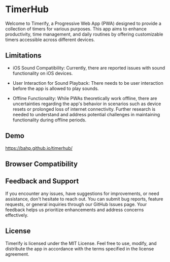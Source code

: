 # TimerHub

Welcome to Timerify, a Progressive Web App (PWA) designed to provide 
a collection of timers for various purposes. This app aims to enhance 
productivity, time management, and daily routines by offering 
customizable timers accessible across different devices.


## Limitations

 - iOS Sound Compatibility: Currently, there are reported issues 
   with sound functionality on iOS devices. 

 - User Interaction for Sound Playback: There needs to be user interaction
   before the app is allowed to play sounds.

 - Offline Functionality: While PWAs theoretically work offline, there are 
   uncertainties regarding the app's behavior in scenarios such as device 
   resets or prolonged loss of internet connectivity. Further research is 
   needed to understand and address potential challenges in maintaining 
   functionality during offline periods.


## Demo

https://bahp.github.io/timerhub/


## Browser Compatibility

<!--
Hello PWA has been tested in the following browsers:

* Chrome 67 (Windows and Android)
* Firefox 60
* Safari 11
* Edge 42
-->
<!--
Contributing:
Your contributions are welcome! Whether it's fixing bugs, adding new 
features, or providing feedback, we appreciate your support in making 
Timerify better for everyone. Please refer to the CONTRIBUTING.md file 
for guidelines on how to contribute.
-->

## Feedback and Support
If you encounter any issues, have suggestions for improvements, or need 
assistance, don't hesitate to reach out. You can submit bug reports, 
feature requests, or general inquiries through our GitHub Issues page. 
Your feedback helps us prioritize enhancements and address concerns 
effectively.

## License
Timerify is licensed under the MIT License. Feel free to use, modify, 
and distribute the app in accordance with the terms specified in the 
license agreement.